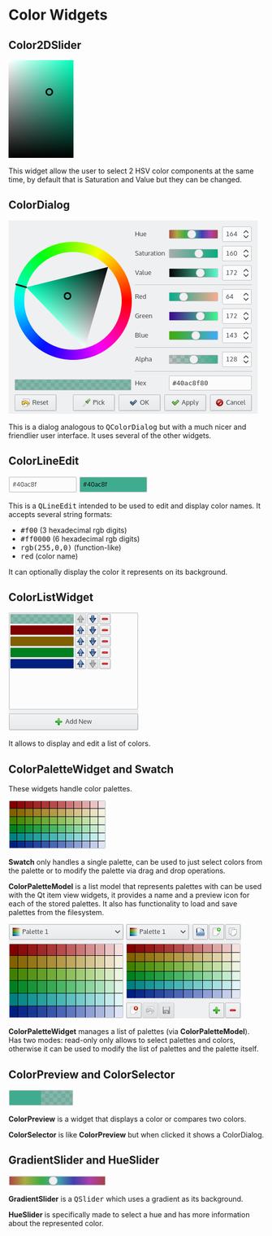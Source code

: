 Color Widgets
=============

Color2DSlider
-------------
![Color2DSlider](Color2DSlider.png)

This widget allow the user to select 2 HSV color components at the same time,
by default that is Saturation and Value but they can be changed.

ColorDialog
-----------
![ColorDialog](ColorDialog.png)

This is a dialog analogous to <tt>QColorDialog</tt> but with a much nicer and friendlier 
user interface. It uses several of the other widgets.

ColorLineEdit
-------------
![ColorLineEdit](ColorLineEdit.png)
![ColorLineEdit with color preview](ColorLineEdit_with_color.png)

This is a <tt>QLineEdit</tt> intended to be used to edit and display color names.
It accepts several string formats:
* <tt>#f00</tt> (3 hexadecimal rgb digits)
* <tt>#ff0000</tt> (6 hexadecimal rgb digits)
* <tt>rgb(255,0,0)</tt> (function-like)
* <tt>red</tt> (color name)

It can optionally display the color it represents on its background.

ColorListWidget
---------------
![ColorListWidget](ColorListWidget.png)

It allows to display and edit a list of colors.

ColorPaletteWidget and Swatch
-----------------------------
These widgets handle color palettes.

![Swatch](Swatch.png)

**Swatch** only handles a single palette, can be used to just select colors from the 
palette or to modify the palette via drag and drop operations.

**ColorPaletteModel** is a list model that represents palettes with can be used
with the Qt item view widgets, it provides a name and a preview icon for
each of the stored palettes.
It also has functionality to load and save palettes from the filesystem.

![Read-only ColorPaletteWidget](ColorPaletteWidget_readonly.png)
![ColorPaletteWidget](ColorPaletteWidget.png)

**ColorPaletteWidget** manages a list of palettes (via **ColorPaletteModel**).
Has two modes: read-only only allows to select palettes and colors,
otherwise it can be used to modify the list of palettes and the palette itself.

ColorPreview and ColorSelector
------------------------------
![ColorPreview](ColorPreview.png)

**ColorPreview** is a widget that displays a color or compares two colors.

**ColorSelector** is like **ColorPreview** but when clicked it shows a ColorDialog.

GradientSlider and HueSlider
----------------------------
![HueSlider](HueSlider.png)

**GradientSlider** is a <tt>QSlider</tt> which uses a gradient as its background.

**HueSlider** is specifically made to select a hue and has more information
about the represented color.
